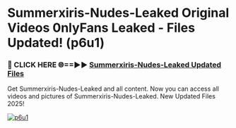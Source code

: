 # Summerxiris-Nudes-Leaked Original Videos 0nlyFans Leaked - Files Updated! (p6u1)

<h3>🔴 CLICK HERE 🌐==►► <a href="https://tinyurl.com/4mcuefdz" rel="nofollow">Summerxiris-Nudes-Leaked Updated Files</a></h3>

Get Summerxiris-Nudes-Leaked and all content. Now you can access all videos and pictures of Summerxiris-Nudes-Leaked. New Updated Files 2025!

[![p6u1](https://i.imgur.com/StAQSOY.gif)](https://tinyurl.com/4mcuefdz)
